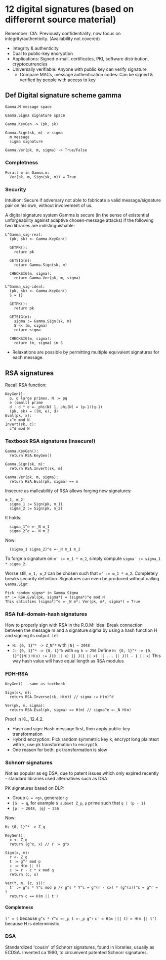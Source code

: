 # 12 digital signatures (based on differernt source material)

Remember: CIA. Previously confidentiality, now focus on integrity/authenticity.
(Availability not covered)

- Integrity & authenticity
- Dual to public-key encryption
- Applications: Signed e-mail, certificates, PKI, software distribution,
  cryptocurrencies
- Universally verifiable: Anyone with public key can verify signature
  - Compare MACs, message authentication codes: Can be signed & verified by
    people with access to key

## Def Digital signature scheme gamma

```
Gamma.M message space

Gamma.Sigma signature space

Gamma.KeyGen -> (pk, sk)

Gamma.Sign(sk, m) -> sigma
  m message
  sigma signature

Gamma.Ver(pk, m, sigma) -> True/False
```

### Completness

```
Forall m in Gamma.m:
  Ver(pk, m, Sign(sk, m)) = True
```

### Security

Intuition: Secure if adversary not able to fabricate a valid message/signature
pair on his own, without involvement of us.

A digital signature system Gamma is secure (in the sense of existential
unforgeability against adaptive chosen-message attacks) if the following two
libraries are indistinguishable:

```
L^Gamma_sig-real:
  (pk, sk) <- Gamma.KeyGen()

  GETPK():
    return pk

  GETSIG(m):
    return Gamma.Sign(sk, m)

  CHECKSIG(m, sigma):
    return Gamma.Ver(pk, m, sigma)

L^Gamma_sig-ideal:
  (pk, sk) <- Gamma.KeyGen()
  S = {}

  GETPK():
    return pk

  GETSIG(m):
    sigma := Gamma.Sign(sk, m)
    S << (m, sigma)
    return sigma

  CHECKSIG(m, sigma):
    return (m, sigma) in S
```

- Relaxations are possible by permitting multiple equivalent signatures for
  each message.

## RSA signatures

Recall RSA function:
```
KeyGen():
  p, q large primes, N := pq
  e (small) prime
  d : d * e =-_phi(N) 1, phi(N) = (p-1)(q-1)
  (pk, sk) = ((N, e), d)
Eval(pk, x):
  x^e mod N
Invert(sk, c):
  c^d mod N
```

### Textbook RSA signatures (insecure!)

```
Gamma.KeyGen():
  return RSA.KeyGen()

Gamma.Sign(sk, m):
  return RSA.Invert(sk, m)

Gamma.Ver(pk, m, sigma):
  return RSA.Eval(pk, sigma) == m
```

Insecure as malleability of RSA allows forging new signatures:
```
m_1, m_2:
  sigma_1 := Sign(pk, m_1)
  sigma_2 := Sign(pk, m_2)
```

It holds:
```
  sigma_1^e =-_N m_1
  sigma_2^e =-_N m_2
```

Now:
```
  (sigma_1 sigma_2)^e =-_N m_1 m_2
```

To forge a signature on `m' := m_1 * m_2`, simply compute `sigma' := sigma_1 *
sigma_2`.

Worse still, `m_1, m_2` can be chosen such that `m' := m_1 * m_2`. Completely
breaks security definition.
Signatures can even be produced without calling `Gamma.Sign`:
```
Pick random sigma* in Gamma.Sigma
m* := RSA.Eval(pk, sigma*) = (sigma*)^e mod N
This satisfies (sigma*)^e =-_N m*: Ver(pk, m*, sigma*) = True
```

### RSA full-domain-hash signatures

How to properly sign with RSA in the R.O.M:
Idea: Break connection between the message m and a signature sigma by using a
      hash function H and signing its output.
Let
  - `H: {0, 1}^* -> Z_N^*` with `|N| ~ 2048`
  - `J: {0, 1}^* -> {0, 1}^k` with `eg k = 256`
Define `H: {0, 1}^* -> {0, 1}^{|N|}`
  `H(x) := J(0 || x) || J(1 || x) || ... || J(l - 1 || x)`
  This way hash value will have equal length as RSA modulus

### FDH-RSA

```
KeyGen() - same as textbook

Sign(sk, m):
  return RSA.Inverse(sk, H(m)) // sigma := H(m)^d

Ver(pk, m, sigma):
  return RSA.Eval(pk, sigma) == H(m) // sigma^e =-_N H(m)
```

Proof in KL, 12.4.2.

- Hash and sign: Hash message first, then apply public-key transformation
- Hybrid encryption: Pick random symmetric key k, encrypt long plaintext with k,
  use pk transformation to encrypt k
- One reason for both: pk transformation is slow

### Schnorr signatures

Not as popular as eg DSA, due to patent issues which only expired recently -
standard libraries used alternatives such as DSA.

PK signatures based on DLP:
- Group `G = <g>`, generator `g`
- `|G| = q`, for example `G subset Z_p`, `p` prime such that `q | (p - 1)`
- `|p| ~ 2048, |q| ~ 256`

Now:
```
H: {0, 1}^* -> Z_q

KeyGen():
  x <- Z_q
  return (g^x, x) // Y := g^x

Sign(x, m):
  r <- Z_q
  t := g^r mod p
  c := H(m || t)
  s := r - c * x mod q
  return (c, s)

Ver(Y, m, (c, s)):
  t' := g^s * Y^c mod p // g^s * Y^c = g^(r - cx) * (g^(x))^c = g^r = t
  return c == H(m || t')
```

#### Completness

`t' = t` because `g^s * Y^c =-_p t =-_p g^r`
`c' = H(m ||| t) = H(m || t')` because H is deterministic.

### DSA

Standardized 'cousin' of Schnorr signatures, found in libraries, usually as
ECDSA. Invented ca 1990, to circumvent patented Schnorr signatures.
